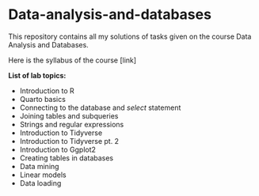 # Data-analysis-and-databases
This repository contains all my solutions of tasks given on the course Data Analysis and Databases.

Here is the syllabus of the course [link]

**List of lab topics:**
  * Introduction to R
  * Quarto basics
  * Connecting to the database and *select* statement
  * Joining tables and subqueries
  * Strings and regular expressions
  * Introduction to Tidyverse
  * Introduction to Tidyverse pt. 2
  * Introduction to Ggplot2
  * Creating tables in databases
  * Data mining
  * Linear models
  * Data loading
    
